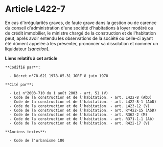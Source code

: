 # Article L422-7

En cas d'irrégularités graves, de faute grave dans la gestion ou de carence du conseil d'administration d'une société
d'habitations à loyer modéré ou de crédit immobilier, le ministre chargé de la construction et de l'habitation peut, aprés
avoir entendu les observations de la société ou celle-ci ayant été dûment appelée à les présenter, prononcer sa dissolution
et nommer un liquidateur [*sanction*].

**Liens relatifs à cet article**

	**Codifié par**:

	  - Décret n°78-621 1978-05-31 JORF 8 juin 1978

	**Cité par**:

	  - Loi n°2003-710 du 1 août 2003 - art. 51 (V)
	  - Code de la construction et de l'habitation. - art. L422-8 (AbD)
	  - Code de la construction et de l'habitation. - art. L422-8-1 (AbD)
	  - Code de la construction et de l'habitation. - art. L423-12 (V)
	  - Code de la construction et de l'habitation. - art. R*422-15 (AbD)
	  - Code de la construction et de l'habitation. - art. R362-2 (M)
	  - Code de la construction et de l'habitation. - art. R371-1-1 (Ab)
	  - Code de la construction et de l'habitation. - art. R422-17 (V)

	**Anciens textes**:

	  - Code de l'urbanisme 180
